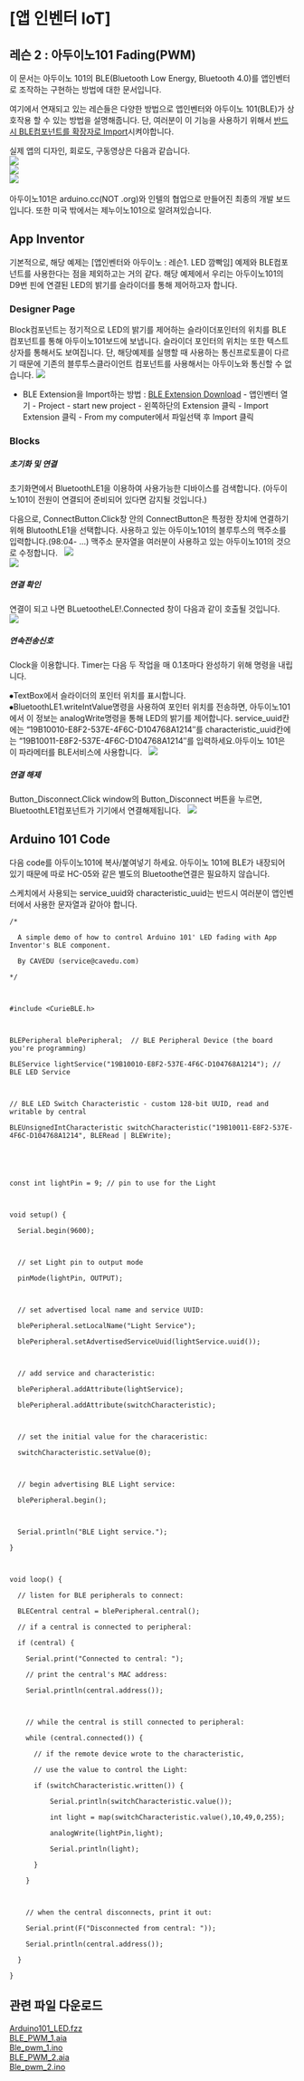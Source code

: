 # [앱 인벤터 IoT]
## 레슨 2 : 아두이노101 Fading(PWM)

이 문서는 아두이노 101의 BLE(Bluetooth Low Energy, Bluetooth 4.0)를 앱인벤터로 조작하는 구현하는 방법에 대한 문서입니다.  

여기에서 연재되고 있는 레슨들은 다양한 방법으로 앱인벤터와 아두이노 101(BLE)가 상호작용 할 수 있는 방법을 설명해줍니다. 단, 여러분이 이 기능을 사용하기 위해서 [반드시 BLE컴포넌트를 확장자로 Import](http://appinventor.mit.edu/extensions/)시켜야합니다.  

실제 앱의 디자인, 회로도, 구동영상은 다음과 같습니다.  
![](https://github.com/mtinet/arduino101Examples/blob/master/image/8.png?raw=true)  
![](https://github.com/mtinet/arduino101Examples/blob/master/image/16.png?raw=true)  
[![](https://github.com/mtinet/arduino101Examples/blob/master/image/9.png?raw=true)](https://youtu.be/ihMyDoxapBQ)  

아두이노101은 arduino.cc(NOT .org)와 인텔의 협업으로 만들어진 최종의 개발 보드입니다. 또한 미국 밖에서는 제누이노101으로 알려져있습니다.  


## App Inventor  
기본적으로, 해당 예제는 [앱인벤터와 아두이노 : 레슨1. LED 깜빡임] 예제와 BLE컴포넌트를 사용한다는 점을 제외하고는 거의 같다. 해당 예제에서 우리는 아두이노101의 D9번 핀에 연결된 LED의 밝기를 슬라이더를 통해 제어하고자 합니다.  


### Designer Page  
Block컴포넌트는 정기적으로 LED의 밝기를 제어하는 슬라이더포인터의 위치를 BLE 컴포넌트를 통해 아두이노101보드에 보냅니다. 슬라이더 포인터의 위치는 또한 텍스트상자를 통해서도 보여집니다. 단, 해당예제를 실행할 때 사용하는 통신프로토콜이 다르기 때문에 기존의 블루투스클라이언트 컴포넌트를 사용해서는 아두이노와 통신할 수 없습니다. 
![](https://github.com/mtinet/arduino101Examples/blob/master/image/10.png?raw=true)  

* BLE Extension을 Import하는 방법 : [BLE Extension Download](https://github.com/mtinet/arduino101Examples/blob/master/LEDBlink/edu.mit.appinventor.ble.BluetoothLE.aix) - 앱인벤터 열기 - Project - start new project - 왼쪽하단의 Extension 클릭 - Import Extension 클릭 - From my computer에서 파일선택 후 Import 클릭  


### Blocks  
##### 초기화 및 연결  
초기화면에서 BluetoothLE1을 이용하여 사용가능한 디바이스를 검색합니다. (아두이노101이 전원이 연결되어 준비되어 있다면 감지될 것입니다.)  

다음으로, ConnectButton.Click창 안의 ConnectButton은 특정한 장치에 연결하기 위해 BlutoothLE1을 선택합니다. 사용하고 있는 아두이노101의 블루투스의 맥주소를 입력합니다.(98:04- ...) 맥주소 문자열을 여러분이 사용하고 있는 아두이노101의 것으로 수정합니다.  
![](https://github.com/mtinet/arduino101Examples/blob/master/image/11.png?raw=true)  
![](https://github.com/mtinet/arduino101Examples/blob/master/image/12.png?raw=true)  

##### 연결 확인  
연결이 되고 나면 BLuetootheLE!.Connected 창이 다음과 같이 호출될 것입니다.  
![](https://github.com/mtinet/arduino101Examples/blob/master/image/13.png?raw=true)  

##### 연속전송신호  
Clock을 이용합니다. Timer는 다음 두 작업을 매 0.1초마다 완성하기 위해 명령을 내립니다.  

 ⦁TextBox에서 슬라이더의 포인터 위치를 표시합니다.  
 ⦁BluetoothLE1.writeIntValue명령을 사용하여 포인터 위치를 전송하면, 아두이노101에서 이 정보는 analogWrite명령을 통해 LED의 밝기를 제어합니다. service_uuid칸에는 “19B10010-E8F2-537E-4F6C-D104768A1214″를 characteristic_uuid칸에는 “19B10011-E8F2-537E-4F6C-D104768A1214″를 입력하세요.아두이노 101은 이 파라메터를 BLE서비스에 사용합니다.  
![](https://github.com/mtinet/arduino101Examples/blob/master/image/14.png?raw=true)  


##### 연결 해제  
Button_Disconnect.Click window의 Button_Disconnect 버튼을 누르면, BluetoothLE1컴포넌트가 기기에서 연결해제됩니다.  
![](https://github.com/mtinet/arduino101Examples/blob/master/image/15.png?raw=true)  



## Arduino 101 Code  

다음 code를 아두이노101에 복사/붙여넣기 하세요. 아두이노 101에 BLE가 내장되어 있기 때문에 따로 HC-05와 같은 별도의 Bluetoothe연결은 필요하지 않습니다.  

스케치에서 사용되는 service_uuid와 characteristic_uuid는 반드시 여러분이 앱인벤터에서 사용한 문자열과 같아야 합니다.  

```
/*   

  A simple demo of how to control Arduino 101' LED fading with App Inventor's BLE component.

  By CAVEDU (service@cavedu.com)

*/

 

#include <CurieBLE.h>

 

BLEPeripheral blePeripheral;  // BLE Peripheral Device (the board you're programming)

BLEService lightService("19B10010-E8F2-537E-4F6C-D104768A1214"); // BLE LED Service

 

// BLE LED Switch Characteristic - custom 128-bit UUID, read and writable by central

BLEUnsignedIntCharacteristic switchCharacteristic("19B10011-E8F2-537E-4F6C-D104768A1214", BLERead | BLEWrite);

 

 

const int lightPin = 9; // pin to use for the Light

 

void setup() {

  Serial.begin(9600);

 

  // set Light pin to output mode

  pinMode(lightPin, OUTPUT);

 

  // set advertised local name and service UUID:

  blePeripheral.setLocalName("Light Service");

  blePeripheral.setAdvertisedServiceUuid(lightService.uuid());

 

  // add service and characteristic:

  blePeripheral.addAttribute(lightService);

  blePeripheral.addAttribute(switchCharacteristic);

 

  // set the initial value for the characeristic:

  switchCharacteristic.setValue(0);

 

  // begin advertising BLE Light service:

  blePeripheral.begin();

 

  Serial.println("BLE Light service.");

}

 

void loop() {

  // listen for BLE peripherals to connect:

  BLECentral central = blePeripheral.central();

  // if a central is connected to peripheral:

  if (central) {

    Serial.print("Connected to central: ");

    // print the central's MAC address:

    Serial.println(central.address());

 

    // while the central is still connected to peripheral:

    while (central.connected()) {

      // if the remote device wrote to the characteristic,

      // use the value to control the Light:

      if (switchCharacteristic.written()) {

          Serial.println(switchCharacteristic.value());

          int light = map(switchCharacteristic.value(),10,49,0,255);

          analogWrite(lightPin,light);

          Serial.println(light);

      }

    }

 

    // when the central disconnects, print it out:

    Serial.print(F("Disconnected from central: "));

    Serial.println(central.address());

  }

} 
```

## 관련 파일 다운로드  
[Arduino101_LED.fzz](https://github.com/mtinet/arduino101Examples/blob/master/BLEFading/Arduino101_LED.fzz)  
[BLE_PWM_1.aia](https://github.com/mtinet/arduino101Examples/blob/master/BLEFading/Ble_pwm_1/BLE_PWM.aia)  
[Ble_pwm_1.ino](https://github.com/mtinet/arduino101Examples/blob/master/BLEFading/Ble_pwm_1/Ble_pwm.ino)  
[BLE_PWM_2.aia](https://github.com/mtinet/arduino101Examples/blob/master/BLEFading/Ble_pwm_2/BLE_PWM_2.aia)  
[Ble_pwm_2.ino](https://github.com/mtinet/arduino101Examples/blob/master/BLEFading/Ble_pwm_2/Ble_pwm_2.ino)  



